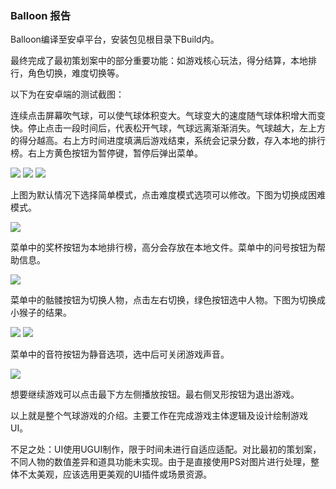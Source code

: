 

### Balloon 报告

Balloon编译至安卓平台，安装包见根目录下Build内。

最终完成了最初策划案中的部分重要功能：如游戏核心玩法，得分结算，本地排行，角色切换，难度切换等。

以下为在安卓端的测试截图：

连续点击屏幕吹气球，可以使气球体积变大。气球变大的速度随气球体积增大而变快。停止点击一段时间后，代表松开气球，气球远离渐渐消失。气球越大，左上方的得分越高。右上方时间进度填满后游戏结束，系统会记录分数，存入本地的排行榜。右上方黄色按钮为暂停键，暂停后弹出菜单。

<img src="figs/1.png" style="width:300px height:300px" />

<img src="figs/2.png" style="width:300px height:300px" />

<img src="figs/3.png" style="width:300px height:300px" />

上图为默认情况下选择简单模式，点击难度模式选项可以修改。下图为切换成困难模式。

<img src="figs/4.png" style="width:300px height:300px" />

菜单中的奖杯按钮为本地排行榜，高分会存放在本地文件。菜单中的问号按钮为帮助信息。

<img src="figs/5.png" style="width:300px height:300px" />

菜单中的骷髅按钮为切换人物，点击左右切换，绿色按钮选中人物。下图为切换成小猴子的结果。

<img src="figs/6.png" style="width:300px height:300px" />

<img src="figs/7.png" style="width:300px height:300px" />

菜单中的音符按钮为静音选项，选中后可关闭游戏声音。

<img src="figs/8.png" style="width:300px height:300px" />

想要继续游戏可以点击最下方左侧播放按钮。最右侧叉形按钮为退出游戏。

以上就是整个气球游戏的介绍。主要工作在完成游戏主体逻辑及设计绘制游戏UI。

不足之处：UI使用UGUI制作，限于时间未进行自适应适配。对比最初的策划案，不同人物的数值差异和道具功能未实现。由于是直接使用PS对图片进行处理，整体不太美观，应该选用更美观的UI插件或场景资源。